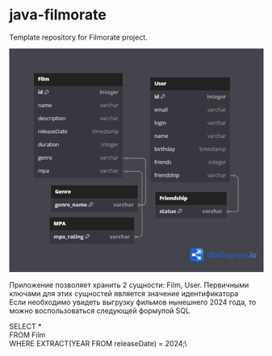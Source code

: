 # java-filmorate
Template repository for Filmorate project.

![ER-diagram](/assets/images/diagram.png)

Приложение позволяет хранить 2 сущности: Film, User. 
Первичными ключами для этих сущностей является значение идентификатора\
Если необходимо увидеть выгрузку фильмов нынешнего 2024 года, то можно воспользоваться следующей формулой SQL

SELECT * \
FROM Film \
WHERE EXTRACT(YEAR FROM releaseDate) = 2024;\